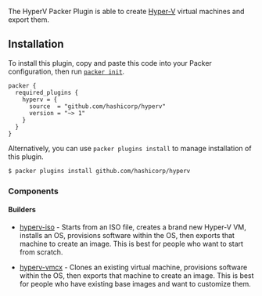The HyperV Packer Plugin is able to create
[Hyper-V](https://www.microsoft.com/en-us/server-cloud/solutions/virtualization.aspx)
virtual machines and export them.

## Installation

To install this plugin, copy and paste this code into your Packer configuration, then run [`packer init`](https://www.packer.io/docs/commands/init).

```hcl
packer {
  required_plugins {
    hyperv = {
      source  = "github.com/hashicorp/hyperv"
      version = "~> 1"
    }
  }
}
```

Alternatively, you can use `packer plugins install` to manage installation of this plugin.

```sh
$ packer plugins install github.com/hashicorp/hyperv
```

### Components

#### Builders

- [hyperv-iso](packer/integrations/hashicorp/hyperv/latest/components/builder/iso) - Starts from an ISO file,
  creates a brand new Hyper-V VM, installs an OS, provisions software within
  the OS, then exports that machine to create an image. This is best for
  people who want to start from scratch.

- [hyperv-vmcx](packer/integrations/hashicorp/hyperv/latest/components/builder/vmcx) - Clones an existing
  virtual machine, provisions software within the OS, then exports that machine to create an image. This is best for people who have existing base
  images and want to customize them.
